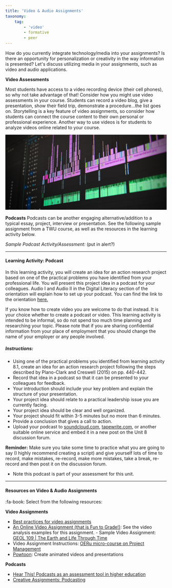 ```yaml
---
title: 'Video & Audio Assignments'
taxonomy:
    tag:
        - 'video'
        - formative
        - peer
---
```


How do you currently integrate technology/media into your assignments?  Is there an opportunity for personalization or creativity in the way information is presented?  Let's discuss utilizing media in your assignments, such as video and audio applications.



**Video Assessments**

Most students have access to a video recording device (their cell phones), so why not take advantage of that! Consider how you might use video assessments in your course. Students can record a video blog, give a presentation, show their field trip, demonstrate a procedure...the list goes on. Storytelling is a key feature of video assignments, so consider how students can connect the course content to their own personal or professional experience. Another way to use videos is for students to analyze videos online related to your course.

![alttext](audiovideo.jpg "project audio video")

**Podcasts**
Podcasts can be another engaging alternative/addition to a typical essay, project, interview or presentation.  See the following sample assignment from a TWU course, as well as the resources in the learning activity below.

*Sample Podcast Activity/Assessment:* (put in alert?)

---



#### Learning Activity: Podcast

In this learning activity, you will create an idea for an action research project based on one of the practical problems you have identified from your professional life. You will present this project idea in a podcast for your colleagues. Audio I and Audio II in the Digital Literacy section of the orientation will explain how to set up your podcast. You can find the link to the orientation [here.](https://create.twu.ca/orientation/#Digital_Literacy)

If you know how to create video you are welcome to do that instead. It is your choice whether to create a podcast or video. This learning activity is intended to be informal, so do not spend too much time planning and researching your topic. Please note that if you are sharing confidential information from your place of employment that you should change the name of your employer or any people involved.

##### Instructions:

*   Using one of the practical problems you identified from learning activity 8.1, create an idea for an action research project following the steps described by Plano-Clark and Creswell (2015) on pp. 440-442.
*   Record that idea in a podcast so that it can be presented to your colleagues for feedback.
*   Your introduction should include your key problem and explain the structure of your presentation.
*   Your project idea should relate to a practical leadership issue you are currently facing.
*   Your project idea should be clear and well organized.
*   Your project should fit within 3-5 minutes but no more than 6 minutes.
*   Provide a conclusion that gives a call to action.
*   Upload your podcast to [soundcloud.com](https://soundcloud.com), [tapewrite.com](https://tapewrite.com), or another suitable online service and embed it in a new post on the Unit 8 discussion forum.

**Reminder:** Make sure you take some time to practice what you are going to say (I highly recommend creating a script) and give yourself lots of time to record, make mistakes, re-record, make more mistakes, take a break, re-record and then post it on the discussion forum.

*   Note this podcast is part of your assessment for this unit.  

---

#### Resources on Video & Audio Assignments

:fa-book: Select from the following resources:

**Video Assignments**
- [Best practices for video assignments](https://learninginnovation.duke.edu/blog/2010/03/2009-video-fellows-report/)
- [An Online Video Assignment (that is Fun to Grade!)](https://www.thesociologicalcinema.com/blog/an-online-video-assignment-that-is-fun-to-grade): See the video analysis examples for this assignment.
​- Sample Video Assignment: [GEOL 109 | The Earth and Life Through Time](https://sites.usask.ca/geol109/)
- Video Assignment Instructions: [OERu micro-course on Project Management](https://course.oeru.org/ipm103/learning-pathways/your-project/video-signpost-your-project/)
- [Powtoon](https://www.powtoon.com/): Create animated videos and presentations

**Podcasts**
- [Hear This! Podcasts as an assessment tool in higher education](https://arthropodecology.com/2013/08/28/hear-this-podcasts-as-an-assessment-tool-in-higher-education/)
- [Creative Assignments: Podcasting](https://academictech.uchicago.edu/2019/02/01/creative-assignments-podcasting/)
